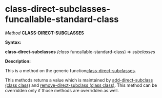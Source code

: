 class-direct-subclasses-funcallable-standard-class
==================================================

*Method* **CLASS-DIRECT-SUBCLASSES**

**Syntax:**

**class-direct-subclasses** *(class* funcallable-standard-class) => *subclasses*

**Description:**

This is a method on the generic function[class-direct-subclasses](/docs/meta-object-protocol/class-direct-subclasses).

This methods returns a value which is maintained by [add-direct-subclass (class class)](/docs/meta-object-protocol/add-direct-subclass-class-class) and [remove-direct-subclass (class class)](/docs/meta-object-protocol/remove-direct-subclass-class-class). This method can be overridden only if those methods are overridden as well.
